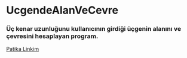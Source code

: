 # UcgendeAlanVeCevre

### Üç kenar uzunluğunu kullanıcının girdiği üçgenin alanını ve çevresini hesaplayan program.

[Patika Linkim](https://app.patika.dev/burakkartalq7)
